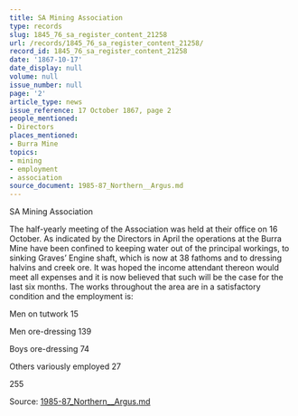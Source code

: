 ```yaml
---
title: SA Mining Association
type: records
slug: 1845_76_sa_register_content_21258
url: /records/1845_76_sa_register_content_21258/
record_id: 1845_76_sa_register_content_21258
date: '1867-10-17'
date_display: null
volume: null
issue_number: null
page: '2'
article_type: news
issue_reference: 17 October 1867, page 2
people_mentioned:
- Directors
places_mentioned:
- Burra Mine
topics:
- mining
- employment
- association
source_document: 1985-87_Northern__Argus.md
---
```


SA Mining Association

The half-yearly meeting of the Association was held at their office on 16 October.  As indicated by the Directors in April the operations at the Burra Mine have been confined to keeping water out of the principal workings, to sinking Graves’ Engine shaft, which is now at 38 fathoms and to dressing halvins and creek ore.  It was hoped the income attendant thereon would meet all expenses and it is now believed that such will be the case for the last six months.  The works throughout the area are in a satisfactory condition and the employment is:

Men on tutwork	15

Men ore-dressing	139

Boys ore-dressing	74

Others variously employed	  27

255

Source: [1985-87_Northern__Argus.md](/downloads/markdown/1985-87_Northern__Argus.md)
